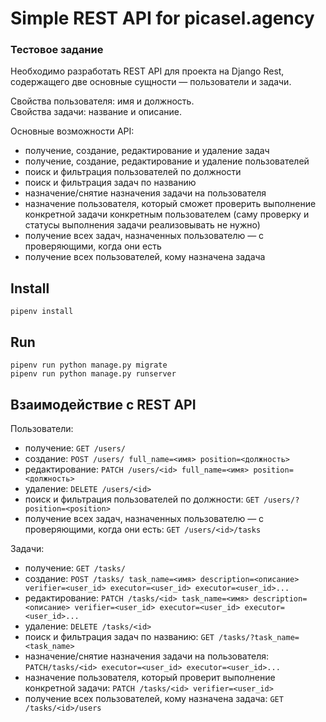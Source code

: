 # Simple REST API for picasel.agency

### Тестовое задание
Необходимо разработать REST API для проекта на Django Rest, содержащего две основные сущности — пользователи и задачи. 

Свойства пользователя: имя и должность.<br> 
Свойства задачи: название и описание. 

Основные возможности API:
- получение, создание, редактирование и удаление задач
- получение, создание, редактирование и удаление пользователей
- поиск и фильтрация пользователей по должности
- поиск и фильтрация задач по названию
- назначение/снятие назначения задачи на пользователя
- назначение пользователя, который сможет проверить выполнение конкретной задачи конкретным пользователем (саму проверку и статусы выполнения задачи реализовывать не нужно)
- получение всех задач, назначенных пользователю — с проверяющими, когда они есть
- получение всех пользователей, кому назначена задача

## Install

    pipenv install

## Run

    pipenv run python manage.py migrate
    pipenv run python manage.py runserver

## Взаимодействие с REST API

Пользователи: 
  - получение: `GET /users/`
  - создание: `POST /users/ full_name=<имя> position=<должность>`
  - редактирование: `PATCH /users/<id> full_name=<имя> position=<должность>`
  - удаление: `DELETE /users/<id>`
  - поиск и фильтрация пользователей по должности: `GET /users/?position=<position>`
  - получение всех задач, назначенных пользователю — с проверяющими, когда они есть: `GET /users/<id>/tasks`

Задачи: 
  - получение: `GET /tasks/`
  - создание: `POST /tasks/ task_name=<имя> description=<описание> verifier=<user_id> executor=<user_id> executor=<user_id>...`
  - редактирование: `PATCH /tasks/<id> task_name=<имя> description=<описание> verifier=<user_id> executor=<user_id> executor=<user_id>...`
  - удаление: `DELETE /tasks/<id>`
  - поиск и фильтрация задач по названию: `GET /tasks/?task_name=<task_name>`
  - назначение/снятие назначения задачи на пользователя: `PATCH/tasks/<id> executor=<user_id> executor=<user_id>...`
  - назначение пользователя, который проверит выполнение конкретной задачи: `PATCH /tasks/<id> verifier=<user_id>`
  - получение всех пользователей, кому назначена задача: `GET /tasks/<id>/users`
